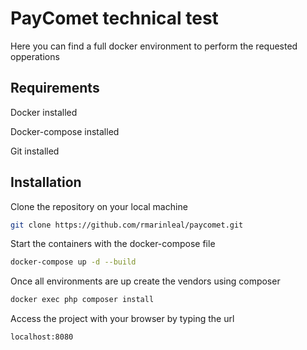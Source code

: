# PayComet technical test

Here you can find a full docker environment to perform the requested opperations

## Requirements

Docker installed

Docker-compose installed

Git installed

## Installation

Clone the repository on your local machine
```bash
git clone https://github.com/rmarinleal/paycomet.git
```
Start the containers with the docker-compose file
```bash
docker-compose up -d --build
```
Once all environments are up create the vendors using composer
```bash
docker exec php composer install
```
Access the project with your browser by typing the url
```bash
localhost:8080
```
